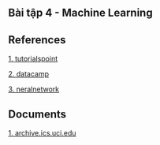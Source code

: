 ## Bài tập 4 - Machine Learning

## References

[1. tutorialspoint](https://www.tutorialspoint.com/scikit_learn/scikit_learn_support_vector_machines.htm)

[2. datacamp](https://www.datacamp.com/tutorial/svm-classification-scikit-learn-python)

[3. neralnetwork](https://neralnetwork.wordpress.com/2018/10/14/su-dung-svm-trong-sklearn/)

## Documents

[1. archive.ics.uci.edu](https://archive.ics.uci.edu/ml/datasets/Iris)

